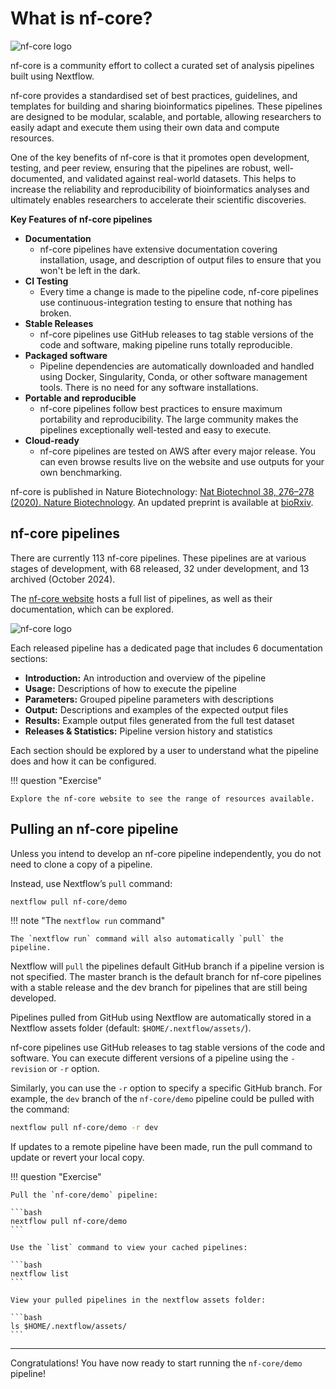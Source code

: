# What is nf-core?

![nf-core logo](img/nf-core-logo.png)

nf-core is a community effort to collect a curated set of analysis pipelines built using Nextflow.

nf-core provides a standardised set of best practices, guidelines, and templates for building and sharing bioinformatics pipelines. These pipelines are designed to be modular, scalable, and portable, allowing researchers to easily adapt and execute them using their own data and compute resources.

One of the key benefits of nf-core is that it promotes open development, testing, and peer review, ensuring that the pipelines are robust, well-documented, and validated against real-world datasets. This helps to increase the reliability and reproducibility of bioinformatics analyses and ultimately enables researchers to accelerate their scientific discoveries.

**Key Features of nf-core pipelines**

- **Documentation**
    - nf-core pipelines have extensive documentation covering installation, usage, and description of output files to ensure that you won't be left in the dark.
- **CI Testing**
    - Every time a change is made to the pipeline code, nf-core pipelines use continuous-integration testing to ensure that nothing has broken.
- **Stable Releases**
    - nf-core pipelines use GitHub releases to tag stable versions of the code and software, making pipeline runs totally reproducible.
- **Packaged software**
    - Pipeline dependencies are automatically downloaded and handled using Docker, Singularity, Conda, or other software management tools. There is no need for any software installations.
- **Portable and reproducible**
    - nf-core pipelines follow best practices to ensure maximum portability and reproducibility. The large community makes the pipelines exceptionally well-tested and easy to execute.
- **Cloud-ready**
    - nf-core pipelines are tested on AWS after every major release. You can even browse results live on the website and use outputs for your own benchmarking.

nf-core is published in Nature Biotechnology: [Nat Biotechnol 38, 276–278 (2020). Nature Biotechnology](https://www.nature.com/articles/s41587-020-0439-x). An updated preprint is available at [bioRxiv](https://www.biorxiv.org/content/10.1101/2024.05.10.592912v1).

## nf-core pipelines

There are currently 113 nf-core pipelines. These pipelines are at various stages of development, with 68 released, 32 under development, and 13 archived (October 2024).

The [nf-core website](https://nf-co.re/) hosts a full list of pipelines, as well as their documentation, which can be explored.

![nf-core logo](img/pipelines.png)

Each released pipeline has a dedicated page that includes 6 documentation sections:

- **Introduction:** An introduction and overview of the pipeline
- **Usage:** Descriptions of how to execute the pipeline
- **Parameters:** Grouped pipeline parameters with descriptions
- **Output:** Descriptions and examples of the expected output files
- **Results:** Example output files generated from the full test dataset
- **Releases & Statistics:** Pipeline version history and statistics

Each section should be explored by a user to understand what the pipeline does and how it can be configured.

!!! question "Exercise"

    Explore the nf-core website to see the range of resources available.

## Pulling an nf-core pipeline

Unless you intend to develop an nf-core pipeline independently, you do not need to clone a copy of a pipeline.

Instead, use Nextflow’s `pull` command:

```bash
nextflow pull nf-core/demo
```

!!! note "The `nextflow run` command"

    The `nextflow run` command will also automatically `pull` the pipeline.

Nextflow will `pull` the pipelines default GitHub branch if a pipeline version is not specified. The master branch is the default branch for nf-core pipelines with a stable release and the dev branch for pipelines that are still being developed.

Pipelines pulled from GitHub using Nextflow are automatically stored in a Nextflow assets folder (default: `$HOME/.nextflow/assets/`).

nf-core pipelines use GitHub releases to tag stable versions of the code and software. You can execute different versions of a pipeline using the `-revision` or `-r` option.

Similarly, you can use the `-r` option to specify a specific GitHub branch. For example, the `dev` branch of the `nf-core/demo` pipeline could be pulled with the command:

```bash
nextflow pull nf-core/demo -r dev
```

If updates to a remote pipeline have been made, run the pull command to update or revert your local copy.

!!! question "Exercise"

    Pull the `nf-core/demo` pipeline:

    ```bash
    nextflow pull nf-core/demo
    ```

    Use the `list` command to view your cached pipelines:

    ```bash
    nextflow list
    ```

    View your pulled pipelines in the nextflow assets folder:

    ```bash
    ls $HOME/.nextflow/assets/
    ```

---

Congratulations! You have now ready to start running the `nf-core/demo` pipeline!
